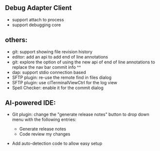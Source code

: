 Debug Adapter Client
---

- support attach to process
- support debugging core

others:
----

- git: support showing file revision history
- editor: add an api to add end of line annotations
- git: explore the option of using the new api of end of line annotations to replace the nav bar commit info ^^
- dap: support stdio connection based
- SFTP plugin: re-use the remote find in files dialog
- SFTP plugin: use clTerminalViewCtrl for the log view
- Spell Checker: enable it for the commit dialog



AI-powered IDE:
--------


- Git plugin: change the "generate release notes" button to drop down menu with the following entries:
  - Generate release notes
  - Code review my changes

- Add auto-detection code to allow easy setup
